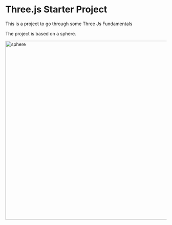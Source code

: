 
# Three.js Starter Project

This is a project to go through some Three Js Fundamentals

The project is based on a sphere.

<img width="557" alt="sphere" src="https://user-images.githubusercontent.com/34069427/148671479-b5dae67b-0264-4857-ad8f-c6f2db26e01a.png">
